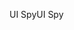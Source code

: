 <span data-ttu-id="ff943-101">UI Spy</span><span class="sxs-lookup"><span data-stu-id="ff943-101">UI Spy</span></span>